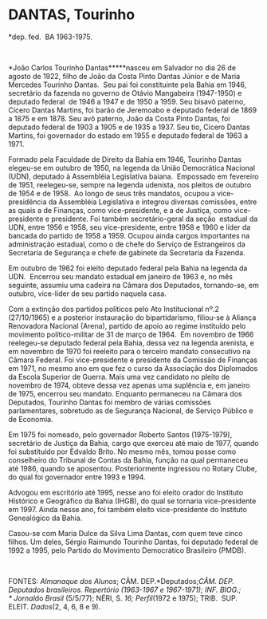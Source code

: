DANTAS, Tourinho
================

\*dep. fed.  BA 1963-1975.

 

*João Carlos Tourinho Dantas*****nasceu em Salvador no dia 26 de agosto
de 1922, filho de João da Costa Pinto Dantas Júnior e de Maria Mercedes
Tourinho Dantas.  Seu pai foi constituinte pela Bahia em 1946,
secretário da fazenda no governo de Otávio Mangabeira (1947-1950) e
deputado federal  de 1946 a 1947 e de 1950 a 1959. Seu bisavô paterno,
Cícero Dantas Martins, foi barão de Jeremoabo e deputado federal de 1869
a 1875 e em 1878. Seu avô paterno, João da Costa Pinto Dantas, foi
deputado federal de 1903 a 1905 e de 1935 a 1937. Seu tio, Cícero Dantas
Martins, foi governador do estado em 1955 e deputado federal de 1963 a
1971.

Formado pela Faculdade de Direito da Ba­hia em 1946, Tourinho Dantas
elegeu-se em outubro de 1950, na legenda da União Demo­crática Nacional
(UDN), deputado à Assem­bléia Legislativa baiana.  Empossado em
feve­reiro de 1951, reelegeu-se, sempre na legenda udenista, nos pleitos
de outubro de 1954 e de 1958.  Ao longo de seus três mandatos, ocu­pou a
vice-presidência da Assembléia Legisla­tiva e integrou diversas
comissões, entre as quais a de Finanças, como vice-presidente, e a de
Justiça, como vice-presidente e presidente. Foi também secretário-geral
da seção  estadual da UDN, entre 1956 e 1958, seu vice-presi­dente,
entre 1958 e 1960 e líder da bancada do partido de 1958 a 1959. Ocupou
ainda car­gos importantes na administração estadual, como o de chefe do
Serviço de Estrangeiros da Secretaria de Segurança e chefe de gabinete
da Secretaria da Fazenda.

Em outubro de 1962 foi eleito deputado federal pela Bahia na legenda da
UDN.  Encer­rou seu mandato estadual em janeiro de 1963 e, no mês
seguinte, assumiu uma cadeira na Câ­mara dos Deputados, tornando-se, em
outu­bro, vice-líder de seu partido naquela casa.

Com a extinção dos partidos políticos pelo Ato Institucional nº.2
(27/10/1965) e a poste­rior instauração do bipartidarismo, filiou-se à
Aliança Renovadora Nacional (Arena), parti­do de apoio ao regime
instituído pelo movi­mento político-militar de 31 de março de 1964.  Em
novembro de 1966 reelegeu-se deputado federal pela Bahia, dessa vez na
legen­da arenista, e em novembro de 1970 foi reelei­to para o terceiro
mandato consecutivo na Câ­mara Federal. Foi vice-presidente e presidente
da Comissão de Finanças em 1971, no mesmo ano em que fez o curso da
Associação dos Di­plomados da Escola Superior de Guerra. Mais uma vez
candidato no pleito de novembro de 1974, obteve dessa vez apenas uma
suplência e, em janeiro de 1975, encerrou seu mandato. Enquanto
permaneceu na Câmara dos Depu­tados, Tourinho Dantas foi membro de
várias comissões parlamentares, sobretudo as de Se­gurança Nacional, de
Serviço Público e de Economia.

Em 1975 foi nomeado, pelo governador Roberto Santos (1975-1979),
secretário de Justiça da Bahia, cargo que exerceu até maio de 1977,
quando foi substituído por Edvaldo Brito. No mesmo mês, tomou posse como
conselheiro do Tribunal de Contas da Bahia, função na qual permaneceu
até 1986, quando se aposentou. Posteriormente ingressou no Rotary Clube,
do qual foi governador entre 1993 e 1994.

Advogou em escritório até 1995, nesse ano foi eleito orador do Instituto
Histórico e Geográfico da Bahia (IHGB), do qual se tornaria
vice-presidente em 1997. Ainda nesse ano, foi também eleito
vice-presidente do Instituto Genealógico da Bahia.

Casou-se com Maria Dulce da Silva Lima Dantas, com quem teve cinco
filhos. Um deles, Sérgio Raimundo Tourinho Dantas, foi deputado federal
de 1992 a 1995, pelo Partido do Movimento Democrático Brasileiro (PMDB).

 

FONTES: *Almanaque dos Alunos*; CÂM. DEP.*Deputados;*CÂM. DEP. 
*Deputados bra­sileiros. Repertório* (1963-1967 e 1967-1971); INF.
BIOG.; * Jornal*do *Brasil* (5/5/77); NÉRI, S. *16; Perfil*(1972 e
1975); TRIB.  SUP.  ELEIT. *Dados*(2, 4, 6, 8 e 9).

 
